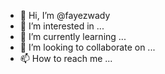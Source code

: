 - 👋 Hi, I’m @fayezwady
- 👀 I’m interested in ...
- 🌱 I’m currently learning ...
- 💞️ I’m looking to collaborate on ...
- 📫 How to reach me ...

<!---
fayezwady/fayezwady is a ✨ special ✨ repository because its `README.md` (this file) appears on your GitHub profile.
You can click the Preview link to take a look at your changes.
--->
